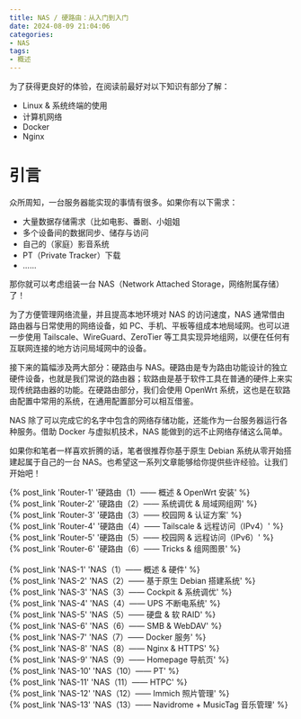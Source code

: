 ```yaml
---
title: NAS / 硬路由：从入门到入门
date: 2024-08-09 21:04:06
categories:
- NAS
tags:
- 概述
---
```


为了获得更良好的体验，在阅读前最好对以下知识有部分了解：

- Linux & 系统终端的使用
- 计算机网络
- Docker
- Nginx

# 引言

众所周知，一台服务器能实现的事情有很多。如果你有以下需求：

- 大量数据存储需求（比如电影、番剧、小姐姐
- 多个设备间的数据同步、储存与访问
- 自己的（家庭）影音系统
- PT（Private Tracker）下载
- ......

那你就可以考虑组装一台 NAS（Network Attached Storage，网络附属存储）了！

为了方便管理网络流量，并且提高本地环境对 NAS 的访问速度，NAS 通常借由路由器与日常使用的网络设备，如 PC、手机、平板等组成本地局域网。也可以进一步使用 Tailscale、WireGuard、ZeroTier 等工具实现异地组网，以便在任何有互联网连接的地方访问局域网中的设备。

接下来的篇幅涉及两大部分：硬路由与 NAS。硬路由是专为路由功能设计的独立硬件设备，也就是我们常说的路由器；软路由是基于软件工具在普通的硬件上来实现传统路由器的功能。在硬路由部分，我们会使用 OpenWrt 系统，这也是在软路由配置中常用的系统，在通用配置部分可以相互借鉴。

NAS 除了可以完成它的名字中包含的网络存储功能，还能作为一台服务器运行各种服务。借助 Docker 与虚拟机技术，NAS 能做到的远不止网络存储这么简单。

如果你和笔者一样喜欢折腾的话，笔者很推荐你基于原生 Debian 系统从零开始搭建起属于自己的一台 NAS。也希望这一系列文章能够给你提供些许经验。让我们开始吧！

{% post_link 'Router-1' '硬路由（1）—— 概述 & OpenWrt 安装' %}
<br/>
{% post_link 'Router-2' '硬路由（2）—— 系统调优 & 局域网组网' %}
<br/>
{% post_link 'Router-3' '硬路由（3）—— 校园网 & 认证方案' %}
<br/>
{% post_link 'Router-4' '硬路由（4）—— Tailscale & 远程访问（IPv4）' %}
<br/>
{% post_link 'Router-5' '硬路由（5）—— 校园网 & 远程访问（IPv6）' %}
<br/>
{% post_link 'Router-6' '硬路由（6）—— Tricks & 组网图景' %}
<br/>
<br/>
{% post_link 'NAS-1' 'NAS（1）—— 概述 & 硬件' %}
<br/>
{% post_link 'NAS-2' 'NAS（2）—— 基于原生 Debian 搭建系统' %}
<br/>
{% post_link 'NAS-3' 'NAS（3）—— Cockpit & 系统调优' %}
<br/>
{% post_link 'NAS-4' 'NAS（4）—— UPS 不断电系统' %}
<br/>
{% post_link 'NAS-5' 'NAS（5）—— 硬盘 & 软 RAID' %}
<br/>
{% post_link 'NAS-6' 'NAS（6）—— SMB & WebDAV' %}
<br/>
{% post_link 'NAS-7' 'NAS（7）—— Docker 服务' %}
<br/>
{% post_link 'NAS-8' 'NAS（8）—— Nginx & HTTPS' %}
<br/>
{% post_link 'NAS-9' 'NAS（9）—— Homepage 导航页' %}
<br/>
{% post_link 'NAS-10' 'NAS（10）—— PT' %}
<br/>
{% post_link 'NAS-11' 'NAS（11）—— HTPC' %}
<br/>
{% post_link 'NAS-12' 'NAS（12）—— Immich 照片管理' %}
<br/>
{% post_link 'NAS-13' 'NAS（13）—— Navidrome + MusicTag 音乐管理' %}
<br/>